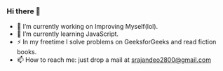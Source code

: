 ### Hi there 👋
- 🔭 I’m currently working on Improving Myself(lol).
- 🌱 I’m currently learning JavaScript.
- ⚡ In my freetime I solve problems on GeeksforGeeks and read fiction books.
- 📫 How to reach me: just drop a mail at srajandeo2800@gmail.com
